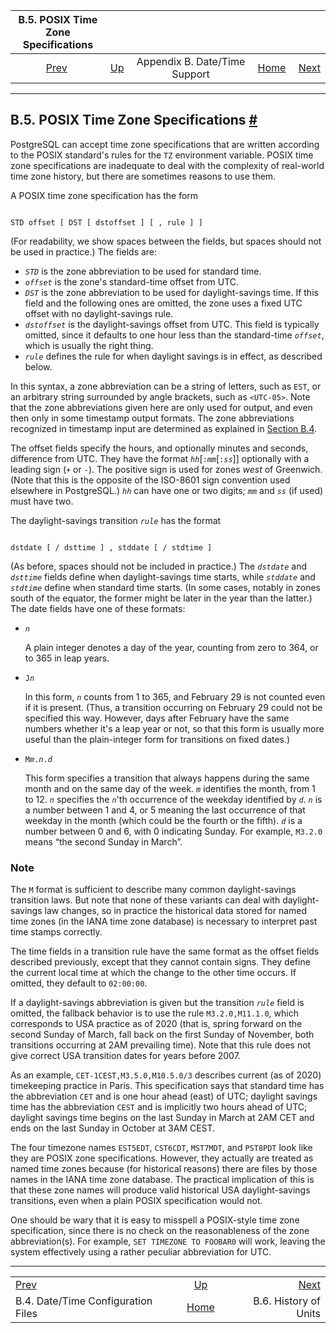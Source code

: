 <!--?xml version="1.0" encoding="UTF-8" standalone="no"?-->

|                    B.5. POSIX Time Zone Specifications                   |                                                              |                               |                                                       |                                                              |
| :----------------------------------------------------------------------: | :----------------------------------------------------------- | :---------------------------: | ----------------------------------------------------: | -----------------------------------------------------------: |
| [Prev](datetime-config-files.html "B.4. Date/Time Configuration Files")  | [Up](datetime-appendix.html "Appendix B. Date/Time Support") | Appendix B. Date/Time Support | [Home](index.html "PostgreSQL 17devel Documentation") |  [Next](datetime-units-history.html "B.6. History of Units") |

***

## B.5. POSIX Time Zone Specifications [#](#DATETIME-POSIX-TIMEZONE-SPECS)



PostgreSQL can accept time zone specifications that are written according to the POSIX standard's rules for the `TZ` environment variable. POSIX time zone specifications are inadequate to deal with the complexity of real-world time zone history, but there are sometimes reasons to use them.

A POSIX time zone specification has the form

```

STD offset [ DST [ dstoffset ] [ , rule ] ]
```

(For readability, we show spaces between the fields, but spaces should not be used in practice.) The fields are:

*   *`STD`* is the zone abbreviation to be used for standard time.
*   *`offset`* is the zone's standard-time offset from UTC.
*   *`DST`* is the zone abbreviation to be used for daylight-savings time. If this field and the following ones are omitted, the zone uses a fixed UTC offset with no daylight-savings rule.
*   *`dstoffset`* is the daylight-savings offset from UTC. This field is typically omitted, since it defaults to one hour less than the standard-time *`offset`*, which is usually the right thing.
*   *`rule`* defines the rule for when daylight savings is in effect, as described below.

In this syntax, a zone abbreviation can be a string of letters, such as `EST`, or an arbitrary string surrounded by angle brackets, such as `<UTC-05>`. Note that the zone abbreviations given here are only used for output, and even then only in some timestamp output formats. The zone abbreviations recognized in timestamp input are determined as explained in [Section B.4](datetime-config-files.html "B.4. Date/Time Configuration Files").

The offset fields specify the hours, and optionally minutes and seconds, difference from UTC. They have the format *`hh`*\[`:`*`mm`*\[`:`*`ss`*]] optionally with a leading sign (`+` or `-`). The positive sign is used for zones *west* of Greenwich. (Note that this is the opposite of the ISO-8601 sign convention used elsewhere in PostgreSQL.) *`hh`* can have one or two digits; *`mm`* and *`ss`* (if used) must have two.

The daylight-savings transition *`rule`* has the format

```

dstdate [ / dsttime ] , stddate [ / stdtime ]
```

(As before, spaces should not be included in practice.) The *`dstdate`* and *`dsttime`* fields define when daylight-savings time starts, while *`stddate`* and *`stdtime`* define when standard time starts. (In some cases, notably in zones south of the equator, the former might be later in the year than the latter.) The date fields have one of these formats:

*   *`n`*

    A plain integer denotes a day of the year, counting from zero to 364, or to 365 in leap years.

*   `J`*`n`*

    In this form, *`n`* counts from 1 to 365, and February 29 is not counted even if it is present. (Thus, a transition occurring on February 29 could not be specified this way. However, days after February have the same numbers whether it's a leap year or not, so that this form is usually more useful than the plain-integer form for transitions on fixed dates.)

*   `M`*`m`*`.`*`n`*`.`*`d`*

    This form specifies a transition that always happens during the same month and on the same day of the week. *`m`* identifies the month, from 1 to 12. *`n`* specifies the *`n`*'th occurrence of the weekday identified by *`d`*. *`n`* is a number between 1 and 4, or 5 meaning the last occurrence of that weekday in the month (which could be the fourth or the fifth). *`d`* is a number between 0 and 6, with 0 indicating Sunday. For example, `M3.2.0` means “the second Sunday in March”.

### Note

The `M` format is sufficient to describe many common daylight-savings transition laws. But note that none of these variants can deal with daylight-savings law changes, so in practice the historical data stored for named time zones (in the IANA time zone database) is necessary to interpret past time stamps correctly.

The time fields in a transition rule have the same format as the offset fields described previously, except that they cannot contain signs. They define the current local time at which the change to the other time occurs. If omitted, they default to `02:00:00`.

If a daylight-savings abbreviation is given but the transition *`rule`* field is omitted, the fallback behavior is to use the rule `M3.2.0,M11.1.0`, which corresponds to USA practice as of 2020 (that is, spring forward on the second Sunday of March, fall back on the first Sunday of November, both transitions occurring at 2AM prevailing time). Note that this rule does not give correct USA transition dates for years before 2007.

As an example, `CET-1CEST,M3.5.0,M10.5.0/3` describes current (as of 2020) timekeeping practice in Paris. This specification says that standard time has the abbreviation `CET` and is one hour ahead (east) of UTC; daylight savings time has the abbreviation `CEST` and is implicitly two hours ahead of UTC; daylight savings time begins on the last Sunday in March at 2AM CET and ends on the last Sunday in October at 3AM CEST.

The four timezone names `EST5EDT`, `CST6CDT`, `MST7MDT`, and `PST8PDT` look like they are POSIX zone specifications. However, they actually are treated as named time zones because (for historical reasons) there are files by those names in the IANA time zone database. The practical implication of this is that these zone names will produce valid historical USA daylight-savings transitions, even when a plain POSIX specification would not.

One should be wary that it is easy to misspell a POSIX-style time zone specification, since there is no check on the reasonableness of the zone abbreviation(s). For example, `SET TIMEZONE TO FOOBAR0` will work, leaving the system effectively using a rather peculiar abbreviation for UTC.

***

|                                                                          |                                                              |                                                              |
| :----------------------------------------------------------------------- | :----------------------------------------------------------: | -----------------------------------------------------------: |
| [Prev](datetime-config-files.html "B.4. Date/Time Configuration Files")  | [Up](datetime-appendix.html "Appendix B. Date/Time Support") |  [Next](datetime-units-history.html "B.6. History of Units") |
| B.4. Date/Time Configuration Files                                       |     [Home](index.html "PostgreSQL 17devel Documentation")    |                                        B.6. History of Units |
